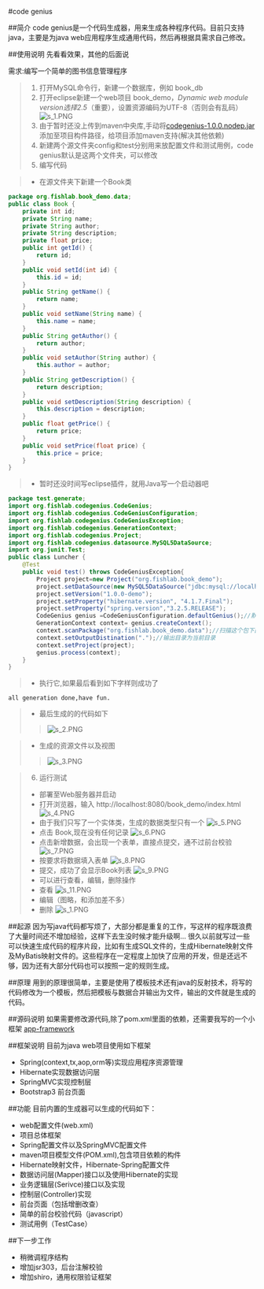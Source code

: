 #code genius

##简介
code genius是一个代码生成器，用来生成各种程序代码。目前只支持java，主要是为java web应用程序生成通用代码，然后再根据具需求自己修改。

##使用说明
先看看效果，其他的后面说

需求:编写一个简单的图书信息管理程序
>1. 打开MySQL命令行，新建一个数据库，例如 book_db
>2. 打开eclipse新建一个web项目 book_demo，*Dynamic web module version选择2.5*（重要），设置资源编码为UTF-8（否则会有乱码）
>![s_1.PNG](./genius/screenshot/s_1.PNG)
>3. 由于暂时还没上传到maven中央库,手动将[codegenius-1.0.0.nodep.jar](https://github.com/fishlab/codegenius/blob/master/genius/prebuild/codegenius-1.0.0.nodep.jar?raw=true) 添加至项目构件路径，给项目添加maven支持(解决其他依赖)
>4. 新建两个源文件夹config和test分别用来放配置文件和测试用例，code genius默认是这两个文件夹，可以修改
>5. 编写代码

>* 在源文件夹下新建一个Book类
```java
package org.fishlab.book_demo.data;
public class Book {
	private int id;
	private String name;
	private String author;
	private String description;
	private float price;
	public int getId() {
		return id;
	}
	public void setId(int id) {
		this.id = id;
	}
	public String getName() {
		return name;
	}
	public void setName(String name) {
		this.name = name;
	}
	public String getAuthor() {
		return author;
	}
	public void setAuthor(String author) {
		this.author = author;
	}
	public String getDescription() {
		return description;
	}
	public void setDescription(String description) {
		this.description = description;
	}
	public float getPrice() {
		return price;
	}
	public void setPrice(float price) {
		this.price = price;
	}
}
```

>* 暂时还没时间写eclipse插件，就用Java写一个启动器吧
```java
package test.generate;
import org.fishlab.codegenius.CodeGenius;
import org.fishlab.codegenius.CodeGeniusConfiguration;
import org.fishlab.codegenius.CodeGeniusException;
import org.fishlab.codegenius.GenerationContext;
import org.fishlab.codegenius.Project;
import org.fishlab.codegenius.datasource.MySQL5DataSource;
import org.junit.Test;
public class Luncher {
    @Test
    public void test() throws CodeGeniusException{
        Project project=new Project("org.fishlab.book_demo");
        project.setDataSource(new MySQL5DataSource("jdbc:mysql://localhost:3306/book_db","root","123456"));
        project.setVersion("1.0.0-demo");
        project.setProperty("hibernate.version", "4.1.7.Final");
        project.setProperty("spring.version","3.2.5.RELEASE");
        CodeGenius genius =CodeGeniusConfiguration.defaultGenius();//默认的配置实例
        GenerationContext context= genius.createContext();
        context.scanPackage("org.fishlab.book_demo.data");//扫描这个包下面的所有类
        context.setOutputDistination(".");//输出目录为当前目录
        context.setProject(project);
        genius.process(context);
    }
}
```
>* 执行它,如果最后看到如下字样则成功了
```console
all generation done,have fun.
```

>* 最后生成的的代码如下
>>![s_2.PNG](./genius/screenshot/s_2.PNG)

>* 生成的资源文件以及视图
>>![s_3.PNG](./genius/screenshot/s_3.PNG)

>6. 运行测试
>* 部署至Web服务器并启动
>* 打开浏览器，输入 http://localhost:8080/book_demo/index.html
>![s_4.PNG](./genius/screenshot/s_4.PNG)
>* 由于我们只写了一个实体类，生成的数据类型只有一个
>![s_5.PNG](./genius/screenshot/s_5.PNG)
>* 点击 Book,现在没有任何记录
>![s_6.PNG](./genius/screenshot/s_6.PNG)
>* 点击新增数据，会出现一个表单，直接点提交，通不过前台校验
>![s_7.PNG](./genius/screenshot/s_7.PNG)
>* 按要求将数据填入表单
>![s_8.PNG](./genius/screenshot/s_8.PNG)
>* 提交，成功了会显示Book列表
>![s_9.PNG](./genius/screenshot/s_9.PNG)
>* 可以进行查看，编辑，删除操作
>* 查看
>![s_11.PNG](./genius/screenshot/s_10.PNG)
>* 编辑（图略，和添加差不多）
>* 删除
>![s_1.PNG](./genius/screenshot/s_11.PNG)

##起源
因为写java代码都写烦了，大部分都是重复的工作，写这样的程序既浪费了大量时间还不增加经验，这样下去生没时候才能升级啊...
很久以前就写过一些可以快速生成代码的程序片段，比如有生成SQL文件的，生成Hibernate映射文件及MyBatis映射文件的。这些程序在一定程度上加快了应用的开发，但是还远不够，因为还有大部分代码也可以按照一定的规则生成。

##原理
用到的原理很简单，主要是使用了模板技术还有java的反射技术，将写的代码修改为一个模板，然后把模板与数据合并输出为文件，输出的文件就是生成的代码。

##源码说明
如果需要修改源代码,除了pom.xml里面的依赖，还需要我写的一个小框架 
[app-framework](https://github.com/fishlab/app-framework)


##框架说明
目前为java web项目使用如下框架

* Spring(context,tx,aop,orm等)实现应用程序资源管理
* Hibernate实现数据访问层
* SpringMVC实现控制层
* Bootstrap3 前台页面

##功能
目前内置的生成器可以生成的代码如下：

* web配置文件(web.xml)
* 项目总体框架
* Spring配置文件以及SpringMVC配置文件
* maven项目模型文件(POM.xml),包含项目依赖的构件
* Hibernate映射文件，Hibernate-Spring配置文件
* 数据访问层(Mapper)接口以及使用Hibernate的实现
* 业务逻辑层(Serivce)接口以及实现
* 控制层(Controller)实现
* 前台页面（包括增删改查）
* 简单的前台校验代码（javascript）
* 测试用例（TestCase）

##下一步工作
* 稍微调程序结构
* 增加jsr303，后台注解校验
* 增加shiro，通用权限验证框架


